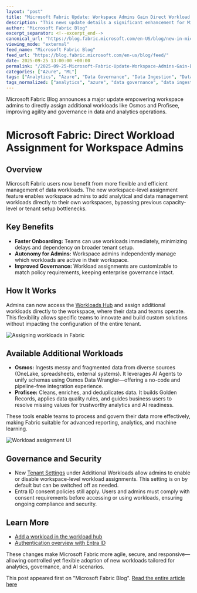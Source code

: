 ```yaml
---
layout: "post"
title: "Microsoft Fabric Update: Workspace Admins Gain Direct Workload Assignment"
description: "This news update details a significant enhancement for Microsoft Fabric users: workspace admins can now assign additional data workloads directly to their workspaces without relying on tenant or capacity-level approval. The update streamlines governance, enables faster onboarding, and supports tailored solutions by giving admins and teams more control over their data and analytics environments. Features like the integration of Osmos for data ingestion and Profisee for data cleaning and enrichment are highlighted. The post also describes the new governance controls and how Entra ID consent requirements remain unchanged for added security."
author: "Microsoft Fabric Blog"
excerpt_separator: <!--excerpt_end-->
canonical_url: "https://blog.fabric.microsoft.com/en-US/blog/new-in-microsoft-fabric-empowering-workspace-admins-with-direct-workload-assignment/"
viewing_mode: "external"
feed_name: "Microsoft Fabric Blog"
feed_url: "https://blog.fabric.microsoft.com/en-us/blog/feed/"
date: 2025-09-25 13:00:00 +00:00
permalink: "/2025-09-25-Microsoft-Fabric-Update-Workspace-Admins-Gain-Direct-Workload-Assignment.html"
categories: ["Azure", "ML"]
tags: ["Analytics", "Azure", "Data Governance", "Data Ingestion", "Data Management", "Data Quality", "Entra ID", "Microsoft Fabric", "ML", "News", "No Code Data Integration", "Osmos", "Power BI", "Profisee", "Tenant Settings", "Workloads Hub", "Workspace Admin", "Workspace Level Assignment"]
tags_normalized: ["analytics", "azure", "data governance", "data ingestion", "data management", "data quality", "entra id", "microsoft fabric", "ml", "news", "no code data integration", "osmos", "power bi", "profisee", "tenant settings", "workloads hub", "workspace admin", "workspace level assignment"]
---
```


Microsoft Fabric Blog announces a major update empowering workspace admins to directly assign additional workloads like Osmos and Profisee, improving agility and governance in data and analytics operations.<!--excerpt_end-->

# Microsoft Fabric: Direct Workload Assignment for Workspace Admins

## Overview

Microsoft Fabric users now benefit from more flexible and efficient management of data workloads. The new workspace-level assignment feature enables workspace admins to add analytical and data management workloads directly to their own workspaces, bypassing previous capacity-level or tenant setup bottlenecks.

## Key Benefits

- **Faster Onboarding:** Teams can use workloads immediately, minimizing delays and dependency on broader tenant setup.
- **Autonomy for Admins:** Workspace admins independently manage which workloads are active in their workspace.
- **Improved Governance:** Workload assignments are customizable to match policy requirements, keeping enterprise governance intact.

## How It Works

Admins can now access the [Workloads Hub](https://app.powerbi.com/workloadhub/) and assign additional workloads directly to the workspace, where their data and teams operate. This flexibility allows specific teams to innovate and build custom solutions without impacting the configuration of the entire tenant.

![Assigning workloads in Fabric](//dataplatformblogwebfd-d3h9cbawf0h8ecgf.b01.azurefd.net/wp-content/uploads/2025/09/Recording-2025-09-11-aadasdasdas.gif)

## Available Additional Workloads

- **Osmos:** Ingests messy and fragmented data from diverse sources (OneLake, spreadsheets, external systems). It leverages AI Agents to unify schemas using Osmos Data Wrangler—offering a no-code and pipeline-free integration experience.
- **Profisee:** Cleans, enriches, and deduplicates data. It builds Golden Records, applies data quality rules, and guides business users to resolve missing values for trustworthy analytics and AI readiness.

These tools enable teams to process and govern their data more effectively, making Fabric suitable for advanced reporting, analytics, and machine learning.

![Workload assignment UI](//dataplatformblogwebfd-d3h9cbawf0h8ecgf.b01.azurefd.net/wp-content/uploads/2025/09/screencapture-msit-powerbi-workloadhub-my-2025-09-11-22_10_43.png)

## Governance and Security

- New [Tenant Settings](https://app.powerbi.com/admin-portal/tenantSettings) under Additional Workloads allow admins to enable or disable workspace-level workload assignments. This setting is on by default but can be switched off as needed.
- Entra ID consent policies still apply. Users and admins must comply with consent requirements before accessing or using workloads, ensuring ongoing compliance and security.

## Learn More

- [Add a workload in the workload hub](http://aka.ms/addworkload)
- [Authentication overview with Entra ID](https://aka.ms/EntraIDConsent)

These changes make Microsoft Fabric more agile, secure, and responsive—allowing controlled yet flexible adoption of new workloads tailored for analytics, governance, and AI scenarios.

This post appeared first on "Microsoft Fabric Blog". [Read the entire article here](https://blog.fabric.microsoft.com/en-US/blog/new-in-microsoft-fabric-empowering-workspace-admins-with-direct-workload-assignment/)
